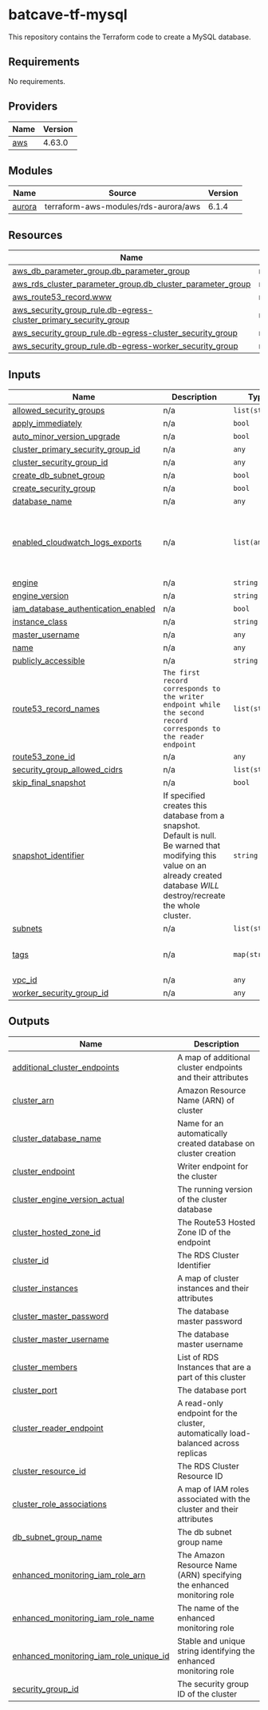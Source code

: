 # batcave-tf-mysql
This repository contains the Terraform code to create a MySQL database.

<!-- BEGINNING OF PRE-COMMIT-TERRAFORM DOCS HOOK -->
## Requirements

No requirements.

## Providers

| Name | Version |
|------|---------|
| <a name="provider_aws"></a> [aws](#provider\_aws) | 4.63.0 |

## Modules

| Name | Source | Version |
|------|--------|---------|
| <a name="module_aurora"></a> [aurora](#module\_aurora) | terraform-aws-modules/rds-aurora/aws | 6.1.4 |

## Resources

| Name | Type |
|------|------|
| [aws_db_parameter_group.db_parameter_group](https://registry.terraform.io/providers/hashicorp/aws/latest/docs/resources/db_parameter_group) | resource |
| [aws_rds_cluster_parameter_group.db_cluster_parameter_group](https://registry.terraform.io/providers/hashicorp/aws/latest/docs/resources/rds_cluster_parameter_group) | resource |
| [aws_route53_record.www](https://registry.terraform.io/providers/hashicorp/aws/latest/docs/resources/route53_record) | resource |
| [aws_security_group_rule.db-egress-cluster_primary_security_group](https://registry.terraform.io/providers/hashicorp/aws/latest/docs/resources/security_group_rule) | resource |
| [aws_security_group_rule.db-egress-cluster_security_group](https://registry.terraform.io/providers/hashicorp/aws/latest/docs/resources/security_group_rule) | resource |
| [aws_security_group_rule.db-egress-worker_security_group](https://registry.terraform.io/providers/hashicorp/aws/latest/docs/resources/security_group_rule) | resource |

## Inputs

| Name | Description | Type | Default | Required |
|------|-------------|------|---------|:--------:|
| <a name="input_allowed_security_groups"></a> [allowed\_security\_groups](#input\_allowed\_security\_groups) | n/a | `list(string)` | n/a | yes |
| <a name="input_apply_immediately"></a> [apply\_immediately](#input\_apply\_immediately) | n/a | `bool` | `false` | no |
| <a name="input_auto_minor_version_upgrade"></a> [auto\_minor\_version\_upgrade](#input\_auto\_minor\_version\_upgrade) | n/a | `bool` | `true` | no |
| <a name="input_cluster_primary_security_group_id"></a> [cluster\_primary\_security\_group\_id](#input\_cluster\_primary\_security\_group\_id) | n/a | `any` | n/a | yes |
| <a name="input_cluster_security_group_id"></a> [cluster\_security\_group\_id](#input\_cluster\_security\_group\_id) | n/a | `any` | n/a | yes |
| <a name="input_create_db_subnet_group"></a> [create\_db\_subnet\_group](#input\_create\_db\_subnet\_group) | n/a | `bool` | `true` | no |
| <a name="input_create_security_group"></a> [create\_security\_group](#input\_create\_security\_group) | n/a | `bool` | `true` | no |
| <a name="input_database_name"></a> [database\_name](#input\_database\_name) | n/a | `any` | n/a | yes |
| <a name="input_enabled_cloudwatch_logs_exports"></a> [enabled\_cloudwatch\_logs\_exports](#input\_enabled\_cloudwatch\_logs\_exports) | n/a | `list(any)` | <pre>[<br>  "audit",<br>  "error",<br>  "general",<br>  "slowquery"<br>]</pre> | no |
| <a name="input_engine"></a> [engine](#input\_engine) | n/a | `string` | `"aurora-mysql"` | no |
| <a name="input_engine_version"></a> [engine\_version](#input\_engine\_version) | n/a | `string` | `"8.0"` | no |
| <a name="input_iam_database_authentication_enabled"></a> [iam\_database\_authentication\_enabled](#input\_iam\_database\_authentication\_enabled) | n/a | `bool` | `true` | no |
| <a name="input_instance_class"></a> [instance\_class](#input\_instance\_class) | n/a | `string` | `"db.r5.xlarge"` | no |
| <a name="input_master_username"></a> [master\_username](#input\_master\_username) | n/a | `any` | n/a | yes |
| <a name="input_name"></a> [name](#input\_name) | n/a | `any` | n/a | yes |
| <a name="input_publicly_accessible"></a> [publicly\_accessible](#input\_publicly\_accessible) | n/a | `string` | `"false"` | no |
| <a name="input_route53_record_name"></a> [route53\_record\_names](#input\_route53\_record\_names) | `The first record corresponds to the writer endpoint while the second record corresponds to the reader endpoint` | `list(string)` | n/a | yes |
| <a name="input_route53_zone_id"></a> [route53\_zone\_id](#input\_route53\_zone\_id) | n/a | `any` | n/a | yes |
| <a name="input_security_group_allowed_cidrs"></a> [security\_group\_allowed\_cidrs](#input\_security\_group\_allowed\_cidrs) | n/a | `list(string)` | `[]` | no |
| <a name="input_skip_final_snapshot"></a> [skip\_final\_snapshot](#input\_skip\_final\_snapshot) | n/a | `bool` | `false` | no |
| <a name="input_snapshot_identifier"></a> [snapshot\_identifier](#input\_snapshot\_identifier) | If specified creates this database from a snapshot. Default is null.  Be warned that modifying this value on an already created database _WILL_ destroy/recreate the whole cluster. | `string` | `null` | no |
| <a name="input_subnets"></a> [subnets](#input\_subnets) | n/a | `list(string)` | n/a | yes |
| <a name="input_tags"></a> [tags](#input\_tags) | n/a | `map(string)` | <pre>{<br>  "Owner": "Batcave"<br>}</pre> | no |
| <a name="input_vpc_id"></a> [vpc\_id](#input\_vpc\_id) | n/a | `any` | n/a | yes |
| <a name="input_worker_security_group_id"></a> [worker\_security\_group\_id](#input\_worker\_security\_group\_id) | n/a | `any` | n/a | yes |

## Outputs

| Name | Description |
|------|-------------|
| <a name="output_additional_cluster_endpoints"></a> [additional\_cluster\_endpoints](#output\_additional\_cluster\_endpoints) | A map of additional cluster endpoints and their attributes |
| <a name="output_cluster_arn"></a> [cluster\_arn](#output\_cluster\_arn) | Amazon Resource Name (ARN) of cluster |
| <a name="output_cluster_database_name"></a> [cluster\_database\_name](#output\_cluster\_database\_name) | Name for an automatically created database on cluster creation |
| <a name="output_cluster_endpoint"></a> [cluster\_endpoint](#output\_cluster\_endpoint) | Writer endpoint for the cluster |
| <a name="output_cluster_engine_version_actual"></a> [cluster\_engine\_version\_actual](#output\_cluster\_engine\_version\_actual) | The running version of the cluster database |
| <a name="output_cluster_hosted_zone_id"></a> [cluster\_hosted\_zone\_id](#output\_cluster\_hosted\_zone\_id) | The Route53 Hosted Zone ID of the endpoint |
| <a name="output_cluster_id"></a> [cluster\_id](#output\_cluster\_id) | The RDS Cluster Identifier |
| <a name="output_cluster_instances"></a> [cluster\_instances](#output\_cluster\_instances) | A map of cluster instances and their attributes |
| <a name="output_cluster_master_password"></a> [cluster\_master\_password](#output\_cluster\_master\_password) | The database master password |
| <a name="output_cluster_master_username"></a> [cluster\_master\_username](#output\_cluster\_master\_username) | The database master username |
| <a name="output_cluster_members"></a> [cluster\_members](#output\_cluster\_members) | List of RDS Instances that are a part of this cluster |
| <a name="output_cluster_port"></a> [cluster\_port](#output\_cluster\_port) | The database port |
| <a name="output_cluster_reader_endpoint"></a> [cluster\_reader\_endpoint](#output\_cluster\_reader\_endpoint) | A read-only endpoint for the cluster, automatically load-balanced across replicas |
| <a name="output_cluster_resource_id"></a> [cluster\_resource\_id](#output\_cluster\_resource\_id) | The RDS Cluster Resource ID |
| <a name="output_cluster_role_associations"></a> [cluster\_role\_associations](#output\_cluster\_role\_associations) | A map of IAM roles associated with the cluster and their attributes |
| <a name="output_db_subnet_group_name"></a> [db\_subnet\_group\_name](#output\_db\_subnet\_group\_name) | The db subnet group name |
| <a name="output_enhanced_monitoring_iam_role_arn"></a> [enhanced\_monitoring\_iam\_role\_arn](#output\_enhanced\_monitoring\_iam\_role\_arn) | The Amazon Resource Name (ARN) specifying the enhanced monitoring role |
| <a name="output_enhanced_monitoring_iam_role_name"></a> [enhanced\_monitoring\_iam\_role\_name](#output\_enhanced\_monitoring\_iam\_role\_name) | The name of the enhanced monitoring role |
| <a name="output_enhanced_monitoring_iam_role_unique_id"></a> [enhanced\_monitoring\_iam\_role\_unique\_id](#output\_enhanced\_monitoring\_iam\_role\_unique\_id) | Stable and unique string identifying the enhanced monitoring role |
| <a name="output_security_group_id"></a> [security\_group\_id](#output\_security\_group\_id) | The security group ID of the cluster |
<!-- END OF PRE-COMMIT-TERRAFORM DOCS HOOK -->
